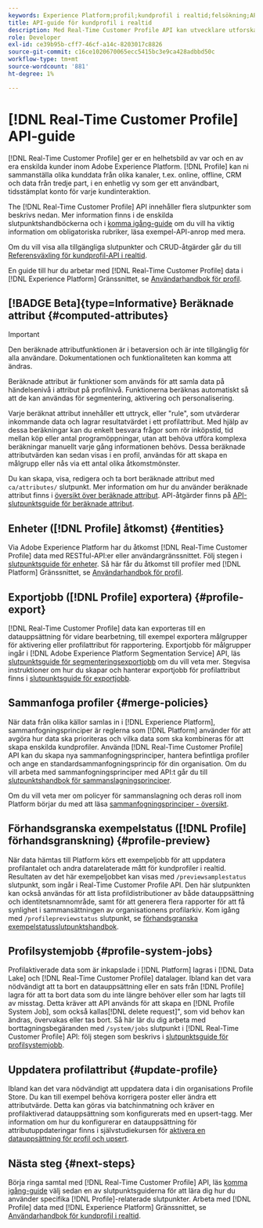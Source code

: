 ```yaml
---
keywords: Experience Platform;profil;kundprofil i realtid;felsökning;API;enhetlig profil;Enhetlig profil;Enhetlig;Profil;rtcp;aktivera profil;Aktivera profil
title: API-guide för kundprofil i realtid
description: Med Real-Time Customer Profile API kan utvecklare utforska och arbeta med profildata, inklusive visa profiler, skapa och uppdatera sammanfogningsprinciper, exportera eller sampla profildata och ta bort profildata som inte längre behövs eller som har lagts till av misstag. Följ den här användarhandboken om du vill lära dig hur du utför viktiga åtgärder med API:t.
role: Developer
exl-id: ce39b95b-cff7-46cf-a14c-8203017c8826
source-git-commit: c16ce1020670065ecc5415bc3e9ca428adbbd50c
workflow-type: tm+mt
source-wordcount: '881'
ht-degree: 1%

---
```


# [!DNL Real-Time Customer Profile] API-guide

[!DNL Real-Time Customer Profile] ger er en helhetsbild av var och en av era enskilda kunder inom Adobe Experience Platform. [!DNL Profile] kan ni sammanställa olika kunddata från olika kanaler, t.ex. online, offline, CRM och data från tredje part, i en enhetlig vy som ger ett användbart, tidsstämplat konto för varje kundinteraktion.

The [!DNL Real-Time Customer Profile] API innehåller flera slutpunkter som beskrivs nedan. Mer information finns i de enskilda slutpunktshandböckerna och i [komma igång-guide](getting-started.md) om du vill ha viktig information om obligatoriska rubriker, läsa exempel-API-anrop med mera.

Om du vill visa alla tillgängliga slutpunkter och CRUD-åtgärder går du till [Referensväxling för kundprofil-API i realtid](https://www.adobe.com/go/profile-apis-en).

En guide till hur du arbetar med [!DNL Real-Time Customer Profile] data i [!DNL Experience Platform] Gränssnittet, se [Användarhandbok för profil](../ui/user-guide.md).

## [!BADGE Beta]{type=Informative} Beräknade attribut {#computed-attributes}

>[!IMPORTANT]
>
Den beräknade attributfunktionen är i betaversion och är inte tillgänglig för alla användare. Dokumentationen och funktionaliteten kan komma att ändras.

Beräknade attribut är funktioner som används för att samla data på händelsenivå i attribut på profilnivå. Funktionerna beräknas automatiskt så att de kan användas för segmentering, aktivering och personalisering.

Varje beräknat attribut innehåller ett uttryck, eller &quot;rule&quot;, som utvärderar inkommande data och lagrar resultatvärdet i ett profilattribut. Med hjälp av dessa beräkningar kan du enkelt besvara frågor som rör inköpstid, tid mellan köp eller antal programöppningar, utan att behöva utföra komplexa beräkningar manuellt varje gång informationen behövs. Dessa beräknade attributvärden kan sedan visas i en profil, användas för att skapa en målgrupp eller nås via ett antal olika åtkomstmönster.

Du kan skapa, visa, redigera och ta bort beräknade attribut med `ca/attributes/` slutpunkt. Mer information om hur du använder beräknade attribut finns i [översikt över beräknade attribut](../computed-attributes/overview.md). API-åtgärder finns på [API-slutpunktsguide för beräknade attribut](../computed-attributes/api.md).

## Enheter ([!DNL Profile] åtkomst) {#entities}

Via Adobe Experience Platform har du åtkomst [!DNL Real-Time Customer Profile] data med RESTful-API:er eller användargränssnittet. Följ stegen i [slutpunktsguide för enheter](entities.md). Så här får du åtkomst till profiler med [!DNL Platform] Gränssnittet, se [Användarhandbok för profil](../ui/user-guide.md).

## Exportjobb ([!DNL Profile] exportera) {#profile-export}

[!DNL Real-Time Customer Profile] data kan exporteras till en datauppsättning för vidare bearbetning, till exempel exportera målgrupper för aktivering eller profilattribut för rapportering. Exportjobb för målgrupper ingår i [!DNL Adobe Experience Platform Segmentation Service] API, läs [slutpunktsguide för segmenteringsexportjobb](../../profile/api/export-jobs.md) om du vill veta mer. Stegvisa instruktioner om hur du skapar och hanterar exportjobb för profilattribut finns i [slutpunktsguide för exportjobb](export-jobs.md).

## Sammanfoga profiler {#merge-policies}

När data från olika källor samlas in i [!DNL Experience Platform], sammanfogningsprinciper är reglerna som [!DNL Platform] använder för att avgöra hur data ska prioriteras och vilka data som ska kombineras för att skapa enskilda kundprofiler. Använda [!DNL Real-Time Customer Profile] API kan du skapa nya sammanfogningsprinciper, hantera befintliga profiler och ange en standardsammanfogningsprincip för din organisation. Om du vill arbeta med sammanfogningsprinciper med API:t går du till [slutpunktshandbok för sammanslagningsprinciper](merge-policies.md).

Om du vill veta mer om policyer för sammanslagning och deras roll inom Platform börjar du med att läsa [sammanfogningsprinciper - översikt](../merge-policies/overview.md).

## Förhandsgranska exempelstatus ([!DNL Profile] förhandsgranskning) {#profile-preview}

När data hämtas till Platform körs ett exempeljobb för att uppdatera profilantalet och andra datarelaterade mått för kundprofiler i realtid. Resultaten av det här exempeljobbet kan visas med `/previewsamplestatus` slutpunkt, som ingår i Real-Time Customer Profile API. Den här slutpunkten kan också användas för att lista profildistributioner av både datauppsättning och identitetsnamnområde, samt för att generera flera rapporter för att få synlighet i sammansättningen av organisationens profilarkiv.  Kom igång med `/profilepreviewstatus` slutpunkt, se [förhandsgranska exempelstatusslutpunktshandbok](preview-sample-status.md).

## Profilsystemjobb {#profile-system-jobs}

Profilaktiverade data som är inkapslade i [!DNL Platform] lagras i [!DNL Data Lake] och [!DNL Real-Time Customer Profile] datalager. Ibland kan det vara nödvändigt att ta bort en datauppsättning eller en sats från [!DNL Profile] lagra för att ta bort data som du inte längre behöver eller som har lagts till av misstag. Detta kräver att API används för att skapa en [!DNL Profile System Job], som också kallas[!DNL delete request]&quot;, som vid behov kan ändras, övervakas eller tas bort. Så här lär du dig arbeta med borttagningsbegäranden med `/system/jobs` slutpunkt i [!DNL Real-Time Customer Profile] API: följ stegen som beskrivs i [slutpunktsguide för profilsystemjobb](profile-system-jobs.md).

## Uppdatera profilattribut {#update-profile}

Ibland kan det vara nödvändigt att uppdatera data i din organisations Profile Store. Du kan till exempel behöva korrigera poster eller ändra ett attributvärde. Detta kan göras via batchinmatning och kräver en profilaktiverad datauppsättning som konfigurerats med en upsert-tagg. Mer information om hur du konfigurerar en datauppsättning för attributuppdateringar finns i självstudiekursen för [aktivera en datauppsättning för profil och upsert](../../catalog/datasets/enable-upsert.md).

## Nästa steg {#next-steps}

Börja ringa samtal med [!DNL Real-Time Customer Profile] API, läs [komma igång-guide](getting-started.md) välj sedan en av slutpunktsguiderna för att lära dig hur du använder specifika [!DNL Profile]-relaterade slutpunkter. Arbeta med [!DNL Profile] data med [!DNL Experience Platform] Gränssnittet, se [Användarhandbok för kundprofil i realtid](../ui/user-guide.md).

